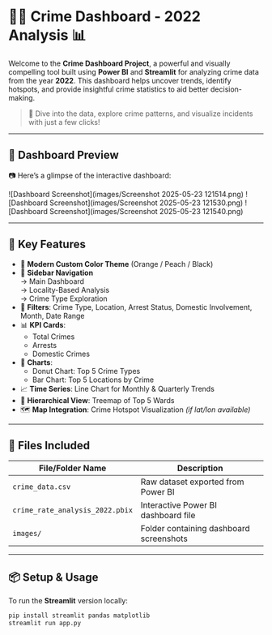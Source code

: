 # 🕵️‍♀️ Crime Dashboard - 2022 Analysis 📊

Welcome to the **Crime Dashboard Project**, a powerful and visually compelling tool built using **Power BI** and **Streamlit** for analyzing crime data from the year **2022**. This dashboard helps uncover trends, identify hotspots, and provide insightful crime statistics to aid better decision-making.

> 🚨 Dive into the data, explore crime patterns, and visualize incidents with just a few clicks!

---

## 🌟 Dashboard Preview

📷 Here’s a glimpse of the interactive dashboard:

![Dashboard Screenshot](images/Screenshot 2025-05-23 121514.png)
![Dashboard Screenshot](images/Screenshot 2025-05-23 121530.png)
![Dashboard Screenshot](images/Screenshot 2025-05-23 121540.png)

---

## 🚀 Key Features

- 🎨 **Modern Custom Color Theme** (Orange / Peach / Black)
- 📑 **Sidebar Navigation**  
  → Main Dashboard  
  → Locality-Based Analysis  
  → Crime Type Exploration
- 🧠 **Filters**: Crime Type, Location, Arrest Status, Domestic Involvement, Month, Date Range
- 📊 **KPI Cards**:  
  - Total Crimes  
  - Arrests  
  - Domestic Crimes
- 🍩 **Charts**:  
  - Donut Chart: Top 5 Crime Types  
  - Bar Chart: Top 5 Locations by Crime
- 📈 **Time Series**: Line Chart for Monthly & Quarterly Trends
- 🌳 **Hierarchical View**: Treemap of Top 5 Wards
- 🗺️ **Map Integration**: Crime Hotspot Visualization *(if lat/lon available)*

---

## 📁 Files Included

| File/Folder Name                 | Description                                  |
|----------------------------------|----------------------------------------------|
| `crime_data.csv`                | Raw dataset exported from Power BI           |
| `crime_rate_analysis_2022.pbix`| Interactive Power BI dashboard file          |
| `images/`                       | Folder containing dashboard screenshots      |

---

## 📦 Setup & Usage

To run the **Streamlit** version locally:

```bash
pip install streamlit pandas matplotlib
streamlit run app.py
